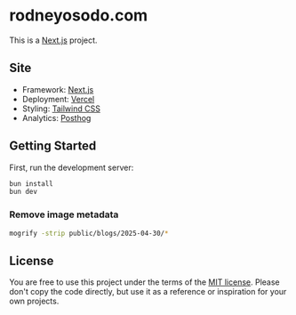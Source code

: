 # rodneyosodo.com

This is a [Next.js](https://nextjs.org) project.

## Site

- Framework: [Next.js](https://nextjs.org)
- Deployment: [Vercel](https://vercel.com)
- Styling: [Tailwind CSS](https://tailwindcss.com)
- Analytics: [Posthog](https://posthog.com)

## Getting Started

First, run the development server:

```bash
bun install
bun dev
```

### Remove image metadata

```bash
mogrify -strip public/blogs/2025-04-30/*
```

## License

You are free to use this project under the terms of the [MIT license](https://opensource.org/licenses/MIT). Please don't copy the code directly, but use it as a reference or inspiration for your own projects.

